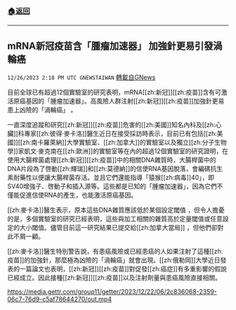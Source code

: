 ###  [:house:返回](README.md)
---


## mRNA新冠疫苗含「腫瘤加速器」  加強針更易引發渦輪癌
`12/26/2023 2:18 PM UTC GNEWSTAIWAN` [轉載自GNews](https://gnews.org/articles/2153431)


  
目前全球已有超過12個實驗室的研究表明，mRNA[[zh:新冠]][[zh:疫苗]]含有可激活原癌基因的「腫瘤加速器」。高風險人群注射[[zh:新冠]][[zh:疫苗]]加強針更易患上凶險的「渦輪癌」 。

一直深度追蹤和研究[[zh:新冠]][[zh:疫苗]]危害的[[zh:美國]]知名內科及[[zh:心臟]]科專家[[zh:彼得·麥卡洛]]醫生近日在接受採訪時表示，目前已有包括[[zh:美國]][[zh:南卡羅萊納]]大學實驗室、[[zh:加拿大]]的實驗室以及獨立[[zh:分子生物學]]家凱文·麥克南在[[zh:歐洲]]的實驗室等在內的超過12個實驗室的研究證明，在使用大腸桿菌處理[[zh:新冠]][[zh:疫苗]]中的相關DNA雜質時，大腸桿菌中的DNA片段為了啓動[[zh:輝瑞]]和[[zh:莫德納]]的信使RNA基因脫落，會編碼抗生素耐藥性以便讓大腸桿菌存活。並且它們還能指導「猿猴[[zh:病毒]]40」，即SV40增強子、啓動子和插入源等。這些都是已知的「腫瘤加速器」，因為它們不僅能促進信使RNA的產生，也能激活原癌基因。

  

[[zh:麥卡洛]]醫生表示，原本這些DNA雜質應該低於某個設定閾值 ，但令人擔憂的是，多個實驗室的研究已經表明，這些與加工相關的雜質高於定量閾值或任意設定的大小閾值。儘管目前這一研究結果已提交給[[zh:加拿大當局]] ，但他們卻對此不屑一顧。 

  

[[zh:麥卡洛]]醫生特別警告說，有患癌風險或已經患癌的人如果注射了這種[[zh:疫苗]]的加強針，那麼極為凶險的「渦輪癌」就會出現。[[zh:俄勒岡]]大學近日發表的一篇論文也表明，[[zh:新冠]][[zh:疫苗]]對促發[[zh:癌症]]有多重影響的假說已經成立。因此接種[[zh:新冠]][[zh:疫苗]]以及注射劑量與患癌風險直接相關。


https://media.gettr.com/group11/getter/2023/12/22/06/2c836068-2359-06c7-76d9-c5af78644270/out.mp4



